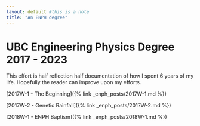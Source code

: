 ```yaml
---
layout: default #this is a note
title: "An ENPH degree"
---
```


# UBC Engineering Physics Degree 2017 - 2023

This effort is half reflection half documentation of how I spent 6 years of my life. 
Hopefully the reader can improve upon my efforts.

[2017W-1 - The Beginning]({% link _enph_posts/2017W-1.md %})

[2017W-2 - Genetic Rainfall]({% link _enph_posts/2017W-2.md %})

[2018W-1 - ENPH Baptism]({% link _enph_posts/2018W-1.md %})
